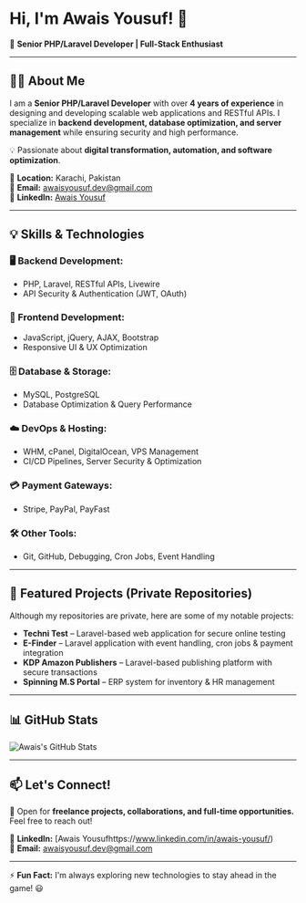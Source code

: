 # Hi, I'm Awais Yousuf! 👋

🚀 **Senior PHP/Laravel Developer | Full-Stack Enthusiast**  


---

## 👨‍💻 About Me  
I am a **Senior PHP/Laravel Developer** with over **4 years of experience** in designing and developing scalable web applications and RESTful APIs. I specialize in **backend development, database optimization, and server management** while ensuring security and high performance.

💡 Passionate about **digital transformation, automation, and software optimization**.

📍 **Location:** Karachi, Pakistan  
📧 **Email:** awaisyousuf.dev@gmail.com  
🔗 **LinkedIn:** [Awais Yousuf](https://www.linkedin.com/in/awais-yousuf/)  

---

## 💡 Skills & Technologies  

### 🖥️ Backend Development:
- PHP, Laravel, RESTful APIs, Livewire
- API Security & Authentication (JWT, OAuth)

### 🎨 Frontend Development:
- JavaScript, jQuery, AJAX, Bootstrap
- Responsive UI & UX Optimization

### 🗄️ Database & Storage:
- MySQL, PostgreSQL
- Database Optimization & Query Performance

### ☁️ DevOps & Hosting:
- WHM, cPanel, DigitalOcean, VPS Management
- CI/CD Pipelines, Server Security & Optimization

### 💳 Payment Gateways:
- Stripe, PayPal, PayFast

### 🛠️ Other Tools:
- Git, GitHub, Debugging, Cron Jobs, Event Handling

---

## 🔨 Featured Projects (Private Repositories)
Although my repositories are private, here are some of my notable projects:

- **Techni Test** – Laravel-based web application for secure online testing
- **E-Finder** – Laravel application with event handling, cron jobs & payment integration
- **KDP Amazon Publishers** – Laravel-based publishing platform with secure transactions
- **Spinning M.S Portal** – ERP system for inventory & HR management

---

## 📊 GitHub Stats  
![Awais's GitHub Stats](https://github-readme-stats.vercel.app/api?username=Awaisyousuf&show_icons=true&theme=radical)

---

## 📫 Let's Connect!  
💬 Open for **freelance projects, collaborations, and full-time opportunities.** Feel free to reach out!  

🔗 **LinkedIn:** [Awais Yousufhttps://www.linkedin.com/in/awais-yousuf/)  
📧 **Email:** awaisyousuf.dev@gmail.com  

---  
⚡ **Fun Fact:** I'm always exploring new technologies to stay ahead in the game! 😃
